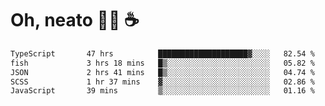 # Oh, neato 🧑‍💻 ☕

<!--START_SECTION:waka-->

```txt
TypeScript       47 hrs          ████████████████████▓░░░░   82.54 %
fish             3 hrs 18 mins   █▒░░░░░░░░░░░░░░░░░░░░░░░   05.82 %
JSON             2 hrs 41 mins   █▒░░░░░░░░░░░░░░░░░░░░░░░   04.74 %
SCSS             1 hr 37 mins    ▓░░░░░░░░░░░░░░░░░░░░░░░░   02.86 %
JavaScript       39 mins         ▒░░░░░░░░░░░░░░░░░░░░░░░░   01.16 %
```

<!--END_SECTION:waka-->
